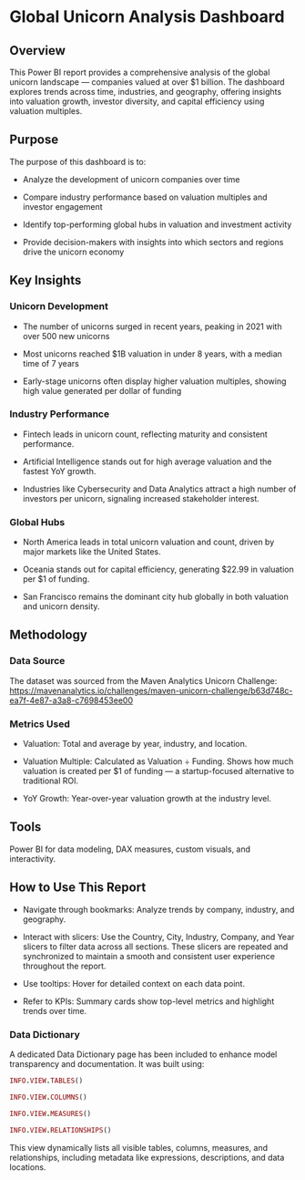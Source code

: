 # Global Unicorn Analysis Dashboard

## Overview

This Power BI report provides a comprehensive analysis of the global unicorn landscape — companies valued at over $1 billion. The dashboard explores trends across time, industries, and geography, offering insights into valuation growth, investor diversity, and capital efficiency using valuation multiples.

## Purpose

The purpose of this dashboard is to:

- Analyze the development of unicorn companies over time

- Compare industry performance based on valuation multiples and investor engagement

- Identify top-performing global hubs in valuation and investment activity

- Provide decision-makers with insights into which sectors and regions drive the unicorn economy

##  Key Insights

### Unicorn Development

- The number of unicorns surged in recent years, peaking in 2021 with over 500 new unicorns

- Most unicorns reached $1B valuation in under 8 years, with a median time of 7 years

- Early-stage unicorns often display higher valuation multiples, showing high value generated per dollar of funding

### Industry Performance

- Fintech leads in unicorn count, reflecting maturity and consistent performance.

- Artificial Intelligence stands out for high average valuation and the fastest YoY growth.

- Industries like Cybersecurity and Data Analytics attract a high number of investors per unicorn, signaling increased stakeholder interest.

###  Global Hubs

- North America leads in total unicorn valuation and count, driven by major markets like the United States.

- Oceania stands out for capital efficiency, generating $22.99 in valuation per $1 of funding.

- San Francisco remains the dominant city hub globally in both valuation and unicorn density.

## Methodology

### Data Source

The dataset was sourced from the Maven Analytics Unicorn Challenge: https://mavenanalytics.io/challenges/maven-unicorn-challenge/b63d748c-ea7f-4e87-a3a8-c7698453ee00 


### Metrics Used

- Valuation: Total and average by year, industry, and location.

- Valuation Multiple:  Calculated as Valuation ÷ Funding. Shows how much valuation is created per $1 of funding — a startup-focused alternative to traditional ROI.

- YoY Growth: Year-over-year valuation growth at the industry level.

## Tools

Power BI for data modeling, DAX measures, custom visuals, and interactivity.



## How to Use This Report

- Navigate through bookmarks: Analyze trends by company, industry, and geography.

- Interact with slicers: Use the Country, City, Industry, Company, and Year slicers to filter data across all sections. These slicers are repeated and synchronized to maintain a smooth and consistent user experience throughout the report.

- Use tooltips: Hover for detailed context on each data point.

- Refer to KPIs: Summary cards show top-level metrics and highlight trends over time.

### Data Dictionary

A dedicated Data Dictionary page has been included to enhance model transparency and documentation. It was built using:

```ruby
INFO.VIEW.TABLES()
```
```ruby
INFO.VIEW.COLUMNS()
```

```ruby
INFO.VIEW.MEASURES()
```

```ruby
INFO.VIEW.RELATIONSHIPS()
```

This view dynamically lists all visible tables, columns, measures, and relationships, including metadata like expressions, descriptions, and data locations.
